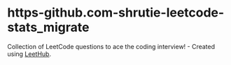 # https-github.com-shrutie-leetcode-stats_migrate
Collection of LeetCode questions to ace the coding interview! - Created using [LeetHub](https://github.com/QasimWani/LeetHub).
